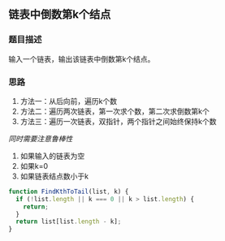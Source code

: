 ## 链表中倒数第k个结点

### 题目描述

输入一个链表，输出该链表中倒数第k个结点。

### 思路

1. 方法一：从后向前，遍历k个数
2. 方法二：遍历两次链表，第一次求个数，第二次求倒数第k个
3. 方法三：遍历一次链表，双指针，两个指针之间始终保持k个数

*同时需要注意鲁棒性*
1. 如果输入的链表为空
2. 如果k=0
3. 如果链表结点数小于k

```javascript
function FindKthToTail(list, k) {
  if (!list.length || k === 0 || k > list.length) {
    return;
  }
  return list[list.length - k];
}
```

